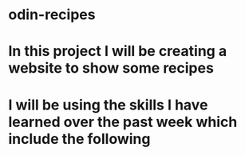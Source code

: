# odin-recipes

# In this project I will be creating a website to show some recipes

# I will be using the skills I have learned over the past week which include the following

# 